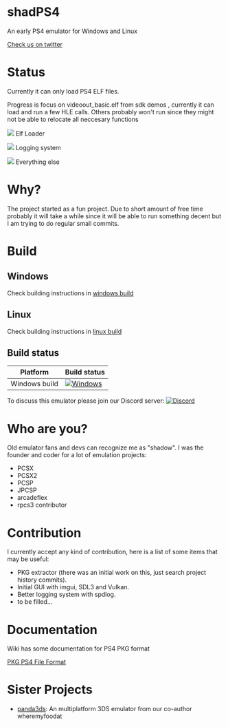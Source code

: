 # shadPS4

An early PS4 emulator for Windows and Linux


[Check us on twitter](https://twitter.com/shadps4 "Check us on twitter")

# Status

Currently it can only load PS4 ELF files.

Progress is focus on videoout_basic.elf from sdk demos , currently it can load and run a few HLE calls. Others probably won't run since they might not be able to relocate all neccesary functions

![](https://geps.dev/progress/60) Elf Loader

![](https://geps.dev/progress/20) Logging system

![](https://geps.dev/progress/10) Everything else

# Why?

The project started as a fun project. Due to short amount of free time probably it will take a while since it will be able to run something decent but I am trying to do regular small commits.

# Build

## Windows

Check building instructions in [windows build](https://github.com/georgemoralis/shadPS4/blob/main/documents/building-windows.md)

## Linux

Check building instructions in [linux build](https://github.com/georgemoralis/shadPS4/blob/main/documents/linux_building.md)

## Build status

|Platform|Build status|
|--------|------------|
|Windows build|[![Windows](https://github.com/georgemoralis/shadPS4/actions/workflows/windows.yml/badge.svg)](https://github.com/georgemoralis/shadPS4/actions/workflows/windows.yml)

To discuss this emulator please join our Discord server: [![Discord](https://img.shields.io/discord/1080089157554155590)](https://discord.gg/MyZRaBngxA)

# Who are you?

Old emulator fans and devs can recognize me as "shadow". I was the founder and coder for a lot of emulation projects:
* PCSX
* PCSX2
* PCSP
* JPCSP
* arcadeflex
* rpcs3 contributor

# Contribution

I currently accept any kind of contribution, here is a list of some items that may be useful:

* PKG extractor (there was an initial work on this, just search project history commits).
* Initial GUI with imgui, SDL3 and Vulkan.
* Better logging system with spdlog.
* to be filled...

# Documentation

Wiki has some documentation for PS4 PKG format

[PKG PS4 File Format](https://github.com/georgemoralis/shadPS4/wiki/PKG-Information "PKG PS4 File Format")

# Sister Projects
- [panda3ds](https://github.com/wheremyfoodat/Panda3DS): An multiplatform 3DS emulator from our co-author wheremyfoodat
